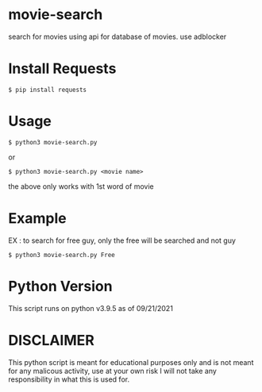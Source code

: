 # movie-search
search for movies using api for database of movies. use adblocker

# Install Requests
```
$ pip install requests
```

# Usage
```
$ python3 movie-search.py
```
or 
```
$ python3 movie-search.py <movie name>
```
the above only works with 1st word of movie

# Example
EX : to search for free guy, only the free will be searched and not guy
```
$ python3 movie-search.py Free
```

# Python Version
This script runs on python v3.9.5 as of 09/21/2021

# DISCLAIMER
This python script is meant for educational purposes only and is not meant for any malicous activity, use at your own risk I will not take any responsibility in what this is used for.

